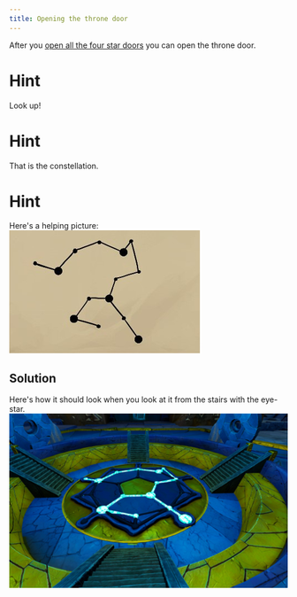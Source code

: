 ```yaml
---
title: Opening the throne door
---
```


After you [open all the four star doors](star_doors.md) you can open the throne door.

# Hint
Look up!

# Hint
That is the constellation.

# Hint
Here's a helping picture:
![Throne constellation](throne_constellation_drawing.jpg)

## Solution
Here's how it should look when you look at it from the stairs with the eye-star.
![Throne constellation solution](constellation_solution_throne.jpg)
